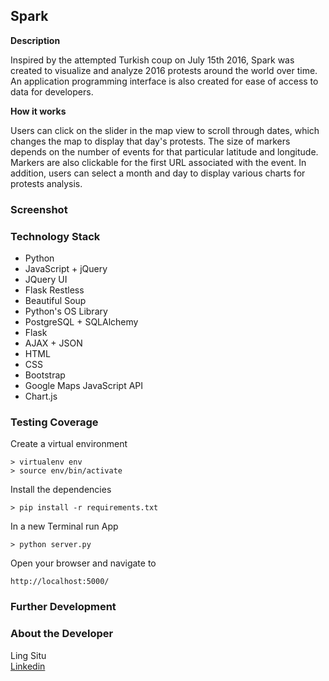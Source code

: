 Spark
--------

**Description**

Inspired by the attempted Turkish coup on July 15th 2016, Spark was created to visualize and analyze 2016 protests around the world over time. An application programming interface is also created for ease of access to data for developers.

**How it works**

Users can click on the slider in the map view to scroll through dates, which changes the map to display that day's protests. The size of markers depends on the number of events for that particular latitude and longitude. Markers are also clickable for the first URL associated with the event. In addition, users can select a month and day to display various charts for protests analysis.


### Screenshot





### Technology Stack
* Python
* JavaScript + jQuery
* JQuery UI
* Flask Restless
* Beautiful Soup
* Python's OS Library
* PostgreSQL + SQLAlchemy
* Flask
* AJAX + JSON
* HTML
* CSS
* Bootstrap
* Google Maps JavaScript API
* Chart.js


### Testing Coverage




Create a virtual environment 

```
> virtualenv env
> source env/bin/activate
```

Install the dependencies

```
> pip install -r requirements.txt
```


In a new Terminal run App
```
> python server.py
```


Open your browser and navigate to 

```
http://localhost:5000/
```


### Further Development


### About the Developer    
Ling Situ  
[Linkedin](https://www.linkedin.com/in/lingsitu1290)    
    
